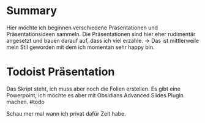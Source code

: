# Summary

Hier möchte ich beginnen verschiedene Präsentationen und Präsentationsideen sammeln.
Die Präsentationen sind hier eher rudimentär angesetzt und bauen darauf auf, dass ich viel erzähle.
-> Das ist mittlerweile mein Stil geworden mit dem ich momentan sehr happy bin.

# Todoist Präsentation

Das Skript steht, ich muss aber noch die Folien erstellen. Es gibt eine Powerpoint, ich möchte es aber mit Obsidians Advanced Slides Plugin machen. #todo

Schau mer mal wann ich privat dafür Zeit habe.